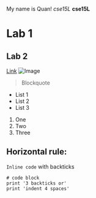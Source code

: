 My name is Quan!
*cse15L*
**cse15L**
# Lab 1
## Lab 2
[Link](youtube.com)
![Image](https://www.google.com/url?sa=i&url=https%3A%2F%2Fen.wikipedia.org%2Fwiki%2FDoraemon_(character)&psig=AOvVaw3uOY7UXfKB_jsvl7oGBg_R&ust=1642203911178000&source=images&cd=vfe&ved=0CAsQjRxqFwoTCNCAurn0r_UCFQAAAAAdAAAAABAD)
> Blockquote
* List 1
* List 2
* List 3
1. One
2. Two
3. Three

Horizontal rule:
---
`Inline code` with backticks

```
# code block
print '3 backticks or'
print 'indent 4 spaces'
```

